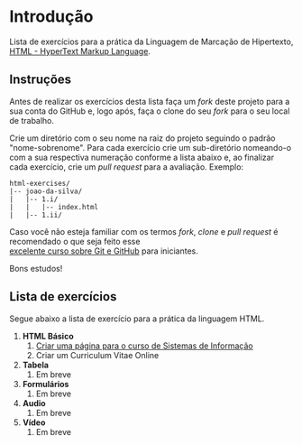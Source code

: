 # Introdução

Lista de exercícios para a prática da Linguagem de Marcação de Hipertexto, [HTML - HyperText Markup Language](https://developer.mozilla.org/en-US/docs/Learn/Getting_started_with_the_web/HTML_basics).

## Instruções

Antes de realizar os exercícios desta lista faça um *fork* deste projeto para a sua conta do GitHub e, logo após, faça
o clone do seu *fork* para o seu local de trabalho.

Crie um diretório com o seu nome na raiz do projeto seguindo o padrão "nome-sobrenome". Para cada exercício 
crie um sub-diretório nomeando-o com a sua respectiva numeração conforme a lista abaixo e, ao finalizar cada exercício, 
crie um *pull request* para a avaliação. Exemplo:

```
html-exercises/
|-- joao-da-silva/
|   |-- 1.i/
|   |   |-- index.html
|   |-- 1.ii/
```

Caso você não esteja familiar com os termos *fork*, *clone* e *pull request* é recomendado o que seja feito esse  
[excelente curso sobre Git e GitHub](http://willianjusten.teachable.com/p/git-e-github-para-iniciantes) para iniciantes.

Bons estudos!

## Lista de exercícios

Segue abaixo a lista de exercício para a prática da linguagem HTML.

1. **HTML Básico**
    1. [Criar uma página para o curso de Sistemas de Informação](1.i/README.md)
    1. Criar um Curriculum Vitae Online
1. **Tabela**
    1. Em breve
1. **Formulários**
    1. Em breve
1. **Audio**
    1. Em breve
1. **Vídeo**
    1. Em breve
